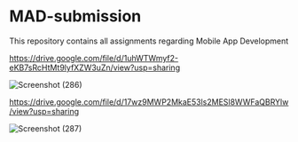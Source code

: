 # MAD-submission
This repository contains all assignments regarding Mobile App Development

https://drive.google.com/file/d/1uhWTWmyf2-eKB7sRcHtMt9lyfXZW3uZn/view?usp=sharing

![Screenshot (286)](https://user-images.githubusercontent.com/87796038/160282338-85620f2b-cb19-47ca-813d-3260a28a1292.png)

https://drive.google.com/file/d/17wz9MWP2MkaE53ls2MESl8WWFaQBRYlw/view?usp=sharing

![Screenshot (287)](https://user-images.githubusercontent.com/87796038/160282320-4e57f893-4369-4095-82b4-45576193658e.png)
